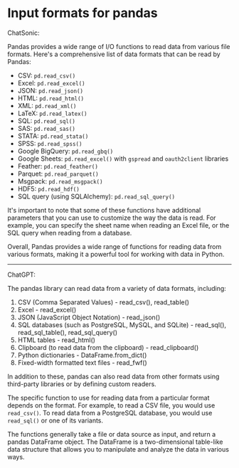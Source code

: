 # Input formats for pandas

ChatSonic:

Pandas provides a wide range of I/O functions to read data from various file formats. Here's a comprehensive list of data formats that can be read by Pandas:

* CSV: `pd.read_csv()`
* Excel: `pd.read_excel()`
* JSON: `pd.read_json()`
* HTML: `pd.read_html()`
* XML: `pd.read_xml()`
* LaTeX: `pd.read_latex()`
* SQL: `pd.read_sql()`
* SAS: `pd.read_sas()`
* STATA: `pd.read_stata()`
* SPSS: `pd.read_spss()`
* Google BigQuery: `pd.read_gbq()`
* Google Sheets: `pd.read_excel()` with `gspread` and `oauth2client` libraries
* Feather: `pd.read_feather()`
* Parquet: `pd.read_parquet()`
* Msgpack: `pd.read_msgpack()`
* HDF5: `pd.read_hdf()`
* SQL query (using SQLAlchemy): `pd.read_sql_query()`

It's important to note that some of these functions have additional parameters that you can use to customize the way the data is read. For example, you can specify the sheet name when reading an Excel file, or the SQL query when reading from a database.

Overall, Pandas provides a wide range of functions for reading data from various formats, making it a powerful tool for working with data in Python.

---

ChatGPT:

The pandas library can read data from a variety of data formats, including:

1. CSV (Comma Separated Values) - read_csv(), read_table()
2. Excel - read_excel()
3. JSON (JavaScript Object Notation) - read_json()
4. SQL databases (such as PostgreSQL, MySQL, and SQLite) - read_sql(), read_sql_table(), read_sql_query()
5. HTML tables - read_html()
6. Clipboard (to read data from the clipboard) - read_clipboard()
7. Python dictionaries - DataFrame.from_dict()
8. Fixed-width formatted text files - read_fwf()

In addition to these, pandas can also read data from other formats using third-party libraries or by defining custom readers.

The specific function to use for reading data from a particular format depends on the format. For example, to read a CSV file, you would use `read_csv()`. To read data from a PostgreSQL database, you would use `read_sql()` or one of its variants.

The functions generally take a file or data source as input, and return a pandas DataFrame object. The DataFrame is a two-dimensional table-like data structure that allows you to manipulate and analyze the data in various ways.
